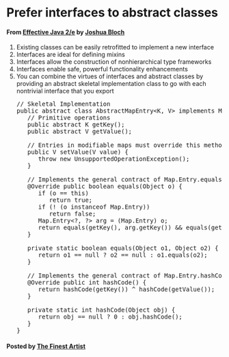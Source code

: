 # Prefer interfaces to abstract classes

#### From <u>[Effective Java 2/e](https://books.google.co.kr/books/about/Effective_Java.html?id=ka2VUBqHiWkC&hl=en)</u> by <u>[Joshua Bloch](https://en.wikipedia.org/wiki/Joshua_Bloch)</u>

1. Existing classes can be easily retrofitted to implement a new interface
2. Interfaces are ideal for defining mixins
3. Interfaces allow the construction of nonhierarchical type frameworks
4. Interfaces enable safe, powerful functionality enhancements
5. You can combine the virtues of interfaces and abstract classes by providing an abstract skeletal implementation class to go with each nontrivial interface that you export
   <pre class="prettyprint">
   // Skeletal Implementation
   public abstract class AbstractMapEntry&lt;K, V&gt; implements Map.Entry&lt;K, V&gt; {
      // Primitive operations
      public abstract K getKey();
      public abstract V getValue();

      // Entries in modifiable maps must override this method
      public V setValue(V value) {
         throw new UnsupportedOperationException();
      }

      // Implements the general contract of Map.Entry.equals
      @Override public boolean equals(Object o) {
         if (o == this)
            return true;
         if (! (o instanceof Map.Entry))
            return false;
         Map.Entry&lt;?, ?&gt; arg = (Map.Entry) o;
         return equals(getKey(), arg.getKey()) && equals(getValue(), arg.getValue());
      }

      private static boolean equals(Object o1, Object o2) {
         return o1 == null ? o2 == null : o1.equals(o2);
      }

      // Implements the general contract of Map.Entry.hashCode
      @Override public int hashCode() {
         return hashCode(getKey()) ^ hashCode(getValue());
      }

      private static int hashCode(Object obj) {
         return obj == null ? 0 : obj.hashCode();
      }
   }
   </pre>

#### Posted by <u>[The Finest Artist](http://thefinestartist.com)</u>
